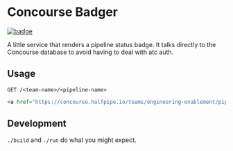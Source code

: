 # Concourse Badger

<a href="https://concourse.halfpipe.io/teams/engineering-enablement/pipelines/concourse-badger"><img src="http://badger.halfpipe.io/engineering-enablement/concourse-badger" title="badge"></a>

A little service that renders a pipeline status badge. It talks directly to the Concourse database to avoid having to deal with atc auth.


## Usage

`GET /<team-name>/<pipeline-name>`

```html
<a href="https://concourse.halfpipe.io/teams/engineering-enablement/pipelines/concourse-badger"><img src="http://badger.halfpipe.io/engineering-enablement/concourse-badger" title="badge"></a>
```

## Development

`./build` and `./run` do what you might expect.
